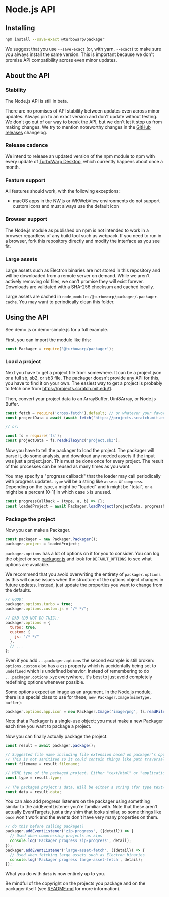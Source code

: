 # Node.js API

## Installing

```bash
npm install --save-exact @turbowarp/packager
```

We suggest that you use `--save-exact` (or, with yarn, `--exact`) to make sure you always install the same version. This is important because we don't promise API compatibility across even minor updates.

## About the API

### Stability

The Node.js API is still in beta.

There are no promises of API stability between updates even across minor updates. Always pin to an exact version and don't update without testing. We don't go out of our way to break the API, but we don't let it stop us from making changes. We try to mention noteworthy changes in the [GitHub releases](https://github.com/TurboWarp/packager/releases) changelog.

### Release cadence

We intend to release an updated version of the npm module to npm with every update of [TurboWarp Desktop](https://github.com/TurboWarp/desktop), which currently happens about once a month.

### Feature support

All features should work, with the following exceptions:

 - macOS apps in the NW.js or WKWebView environments do not support custom icons and must always use the default icon

### Browser support

The Node.js module as published on npm is not intended to work in a browser regardless of any build tool such as webpack. If you need to run in a browser, fork this repository directly and modify the interface as you see fit.

### Large assets

Large assets such as Electron binaries are not stored in this repository and will be downloaded from a remote server on demand. While we aren't actively removing old files, we can't promise they will exist forever. Downloads are validated with a SHA-256 checksum and cached locally.

Large assets are cached in `node_modules/@turbowarp/packager/.packager-cache`. You may want to periodically clean this folder.

## Using the API

See demo.js or demo-simple.js for a full example.

First, you can import the module like this:

```js
const Packager = require('@turbowarp/packager');
```

### Load a project

Next you have to get a project file from somewhere. It can be a project.json or a full sb, sb2, or sb3 file. The packager doesn't provide any API for this, you have to find it on your own. The easiest way to get a project is probably to fetch one from https://projects.scratch.mit.edu/1.

Then, convert your project data to an ArrayBuffer, Uint8Array, or Node.js Buffer.

```js
const fetch = require('cross-fetch').default; // or whatever your favorite HTTP library is
const projectData = await (await fetch('https://projects.scratch.mit.edu/1')).arrayBuffer();

// or:

const fs = require('fs');
const projectData = fs.readFileSync('project.sb3');
```

Now you have to tell the packager to load the project. The packager will parse it, do some analysis, and download any needed assets if the input was just a project.json. This must be done once for every project. The result of this processes can be reused as many times as you want.

You may specify a "progress callback" that the loader may call periodically with progress updates. `type` will be a string like `assets` or `compress`. Depending on the type, `a` might be "loaded" and `b` might be "total", or `a` might be a percent [0-1] in which case `b` is unused.

```js
const progressCallback = (type, a, b) => {};
const loadedProject = await Packager.loadProject(projectData, progressCallback);
```

### Package the project

Now you can make a Packager.

```js
const packager = new Packager.Packager();
packager.project = loadedProject;
```

`packager.options` has a lot of options on it for you to consider. You can log the object or see [packager.js](../src/packager/packager.js) and look for `DEFAULT_OPTIONS` to see what options are available.

We recommend that you avoid overwriting the entirety of `packager.options` as this will cause issues when the structure of the options object changes in future updates. Instead, just update the properties you want to change from the defaults.

```js
// GOOD:
packager.options.turbo = true;
packager.options.custom.js = "/* */";

// BAD (DO NOT DO THIS):
packager.options = {
  turbo: true,
  custom: {
    js: "/* */"
  },
  // ...
};
```

Even if you add `...packager.options` the second example is still broken: `options.custom` also has a `css` property which is accidentally being set to `undefined` which is undefined behavior. Instead of remembering to do `...packager.options.xyz` everywhere, it's best to just avoid completely redefining options whenever possible.

Some options expect an image as an argument. In the Node.js module, there is a special class to use for these, `new Packager.Image(mimeType, buffer)`:

```js
packager.options.app.icon = new Packager.Image('image/png', fs.readFileSync('icon.png'));
```

Note that a Packager is a single-use object; you must make a new Packager each time you want to package a project.

Now you can finally actually package the project.

```js
const result = await packager.package();

// Suggested file name including file extension based on packager's options.
// This is not sanitized so it could contain things like path traversal exploits. Be careful.
const filename = result.filename;

// MIME type of the packaged project. Either "text/html" or "application/zip"
const type = result.type;

// The packaged project's data. Will be either a string (for type text/html) or ArrayBuffer (for type application/zip).
const data = result.data;
```

You can also add progress listeners on the packager using something similar to the addEventListener you're familiar with. Note that these aren't actually EventTargets, just a tiny shim that looks similar, so some things like `once` won't work and the events don't have very many properties on them.

```js
// do this before calling package()
packager.addEventListener('zip-progress', ({detail}) => {
  // Used when compressing projects as zips
  console.log('Packager progress zip-progress', detail);
});
packager.addEventListener('large-asset-fetch', ({detail}) => {
  // Used when fetching large assets such as Electron binaries
  console.log('Packager progress large-asset-fetch', detail);
});
```

What you do with `data` is now entirely up to you.

Be mindful of the copyright on the projects you package and on the packager itself (see [README.md](../README.md) for more information).
